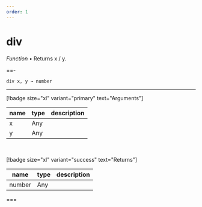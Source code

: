 ```yaml
---
order: 1
---
```

# div

_Function_ &bull; Returns x / y.


==- <pre><code>div x, y &rarr; number</code></pre>
<hr>

[!badge size="xl" variant="primary" text="Arguments"]

| name | type | description |
|------|------|-------------|
|x|Any||
|y|Any||

<br>

[!badge size="xl" variant="success" text="Returns"]

| name | type | description |
|------|------|-------------|
|number|Any||



===



